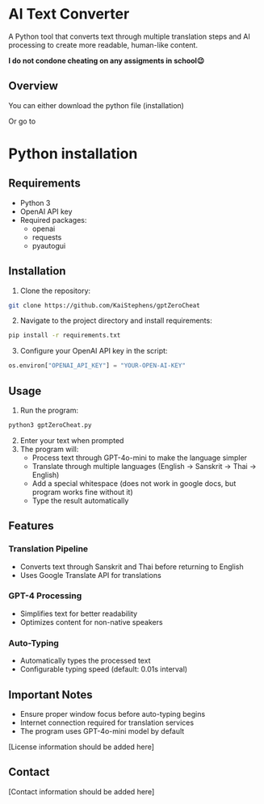 # AI Text Converter

A Python tool that converts text through multiple translation steps and AI processing to create more readable, human-like content. 

**I do not condone cheating on any assigments in school😉**

## Overview

You can either download the python file (installation)

Or go to 

# Python installation

## Requirements

- Python 3
- OpenAI API key
- Required packages:
  - openai
  - requests
  - pyautogui

## Installation

1. Clone the repository:
```bash
git clone https://github.com/KaiStephens/gptZeroCheat
```

2. Navigate to the project directory and install requirements:
```bash
pip install -r requirements.txt
```

3. Configure your OpenAI API key in the script:
```python
os.environ["OPENAI_API_KEY"] = "YOUR-OPEN-AI-KEY"
```

## Usage

1. Run the program:
```bash
python3 gptZeroCheat.py
```

2. Enter your text when prompted
3. The program will:
   - Process text through GPT-4o-mini to make the language simpler
   - Translate through multiple languages (English -> Sanskrit -> Thai -> English)
   - Add a special whitespace (does not work in google docs, but program works fine without it)
   - Type the result automatically

## Features

### Translation Pipeline
- Converts text through Sanskrit and Thai before returning to English
- Uses Google Translate API for translations

### GPT-4 Processing
- Simplifies text for better readability
- Optimizes content for non-native speakers

### Auto-Typing
- Automatically types the processed text
- Configurable typing speed (default: 0.01s interval)

## Important Notes

- Ensure proper window focus before auto-typing begins
- Internet connection required for translation services
- The program uses GPT-4o-mini model by default

[License information should be added here]

## Contact

[Contact information should be added here]
